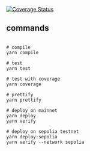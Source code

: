 [![Coverage Status](https://coveralls.io/repos/github/polymorpher/otc-country/badge.svg?branch=otc-contract)](https://coveralls.io/github/polymorpher/otc-country?branch=otc-contract)

## commands

``` shell

# compile
yarn compile

# test
yarn test

# test with coverage
yarn coverage

# prettify
yarn prettify

# deploy on mainnet
yarn deploy
yarn verify

# deploy on sepolia testnet
yarn deploy:sepolia
yarn verify --network sepolia

```

